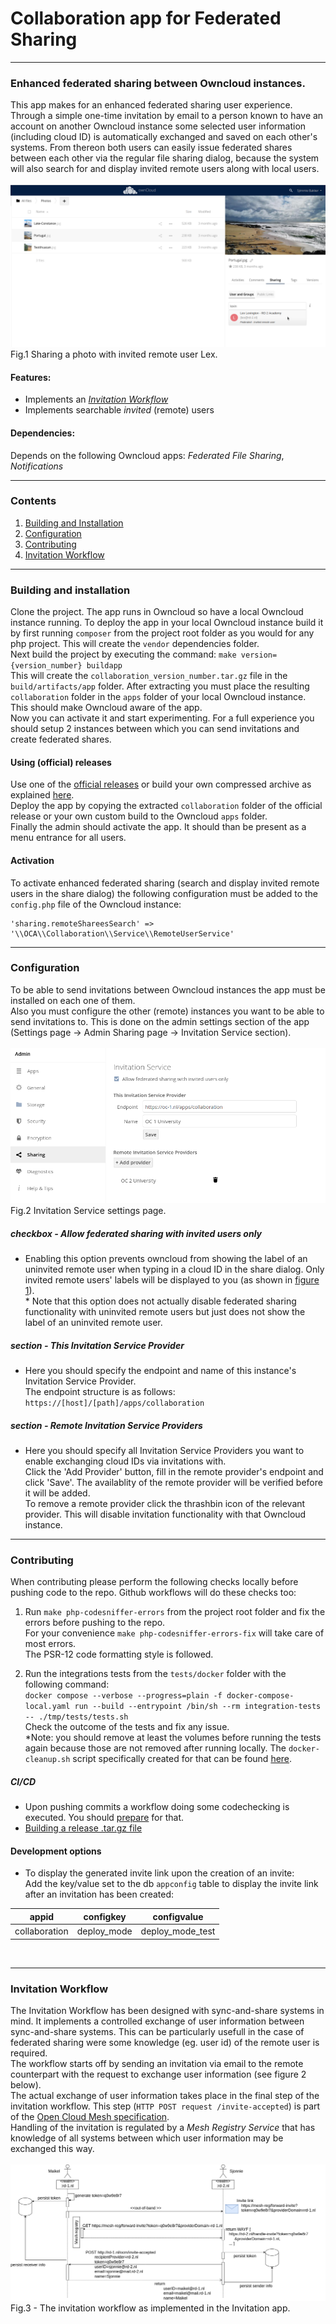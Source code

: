 # Collaboration app for Federated Sharing

---
### Enhanced federated sharing between Owncloud instances.
This app makes for an enhanced federated sharing user experience.<br>
Through a simple one-time invitation by email to a person known to have an account on another Owncloud instance some selected user information (including cloud ID) is automatically exchanged and saved on each other's systems. From thereon both users can easily issue federated shares between each other via the regular file sharing dialog, because the system will also search for and display invited remote users along with local users.<br>
<br>
![Invited remote user Lex](img/invited-remote-user-Lex.png "Invited remote user Lex")<br>
Fig.1 Sharing a photo with invited remote user Lex. 
<br>

#### Features:
* Implements an [_Invitation Workflow_](#invitation-workflow)
* Implements searchable _invited_ (remote) users

#### Dependencies:
Depends on the following Owncloud apps: _Federated File Sharing_, _Notifications_

---
### Contents
1. [Building and Installation](#building-and-installation)
2. [Configuration](#configuration)
3. [Contributing](#contributing)
4. [Invitation Workflow](#invitation-workflow)

---
### Building and installation
Clone the project. The app runs in Owncloud so have a local Owncloud instance running. To deploy the app in your local Owncloud instance build it by first running `composer` from the project root folder as you would for any php project. This will create the `vendor` dependencies folder.<br>
Next build the project by executing the command: `make version={version_number} buildapp`<br>
This will create the `collaboration_version_number.tar.gz` file in the `build/artifacts/app` folder. After extracting you must place the resulting `collaboration` folder in the `apps` folder of your local Owncloud instance. This should make Owncloud aware of the app.<br>
Now you can activate it and start experimenting. For a full experience you should setup 2 instances between which you can send invitations and create federated shares.

#### Using (official) releases
Use one of the [official releases](https://github.com/sara-nl/oc-invitation/releases) or build your own compressed archive as explained [here](release/README.md).<br>
Deploy the app by copying the extracted `collaboration` folder of the official release or your own custom build to the Owncloud `apps` folder.<br>
Finally the admin should activate the app. It should than be present as a menu entrance for all users.

#### Activation
To activate enhanced federated sharing (search and display invited remote users in the share dialog) the following configuration must be added to the `config.php` file of the Owncloud instance:
```
'sharing.remoteShareesSearch' => '\\OCA\\Collaboration\\Service\\RemoteUserService'
```

---
### Configuration
To be able to send invitations between Owncloud instances the app must be installed on each one of them.<br>
Also you must configure the other (remote) instances you want to be able to send invitations to. This is done on the admin settings section of the app (Settings page -> Admin Sharing page -> Invitation Service section).<br>
<br>
![Invitation Service settings page](img/invitation-app-settings-page.png "Invitation Service settings page")<br>
Fig.2 Invitation Service settings page.<br>

##### checkbox - Allow federated sharing with invited users only
* Enabling this option prevents owncloud from showing the label of an uninvited remote user when typing in a cloud ID in the share dialog. Only invited remote users' labels will be displayed to you (as shown in [figure 1](../#enhanced-federated-sharing-between-owncloud-instances)).<br>
*&nbsp;Note that this option does not actually disable federated sharing functionality with uninvited remote users but just does not show the label of an uninvited remote user.

##### section - This Invitation Service Provider
 * Here you should specify the endpoint and name of this instance's Invitation Service Provider.<br>
 The endpoint structure is as follows: `https://[host]/[path]/apps/collaboration`

##### section - Remote Invitation Service Providers
 * Here you should specify all Invitation Service Providers you want to enable exchanging cloud IDs via invitations with.<br>
 Click the 'Add Provider' button, fill in the remote provider's endpoint and click 'Save'. The availablity of the remote provider will be verified before it will be added.<br>
To remove a remote provider click the thrashbin icon of the relevant provider. This will disable invitation functionality with that Owncloud instance.

---
### Contributing
When contributing please perform the following checks locally before pushing code to the repo. Github workflows will do these checks too:
1. Run `make php-codesniffer-errors` from the project root folder and fix the errors before pushing to the repo.<br>
For your convenience `make php-codesniffer-errors-fix` will take care of most errors.<br>
The PSR-12 code formatting style is followed.

2. Run the integrations tests from the `tests/docker` folder with the following command:<br>
`docker compose --verbose --progress=plain -f docker-compose-local.yaml run --build --entrypoint /bin/sh --rm integration-tests -- ./tmp/tests/tests.sh`<br>
Check the outcome of the tests and fix any issue.<br>
*Note: you should remove at least the volumes before running the tests again because those are not removed after running locally. The `docker-cleanup.sh` script specifically created for that can be found [here](https://github.com/sara-nl/oc-invitation/blob/main/tests/docker/docker-cleanup.sh).

##### CI/CD
* Upon pushing commits a workflow doing some codechecking is executed. You should [prepare](#contributing) for that.
* [Building a release .tar.gz file](release/README.md)

#### Development options
* To display the generated invite link upon the creation of an invite:<br>
Add the key/value set to the db `appconfig` table to display the invite link after an invitation has been created:

| appid         | configkey   | configvalue      |
|---------------|-------------|------------------|
| collaboration | deploy_mode | deploy_mode_test |

<br>

---

### Invitation Workflow
The Invitation Workflow has been designed with sync-and-share systems in mind. It implements a controlled exchange of user information between sync-and-share systems. This can be particularly usefull in the case of federated sharing were some knowledge (eg. user id) of the remote user is required.<br>
The workflow starts off by sending an invitation via email to the remote counterpart with the request to exchange user information (see figure 2 below).<br> The actual exchange of user information takes place in the final step of the invitation workflow. This step (`HTTP POST request /invite-accepted`) is part of the [Open Cloud Mesh specification](https://cs3org.github.io/OCM-API/docs.html?branch=v1.1.0&repo=OCM-API&user=cs3org#/paths/~1invite-accepted/post).<br>
Handling of the invitation is regulated by a _Mesh Registry Service_ that has knowledge of all systems between which user information may be exchanged this way.<br>
<br>
![Invitation Workflow](img/invitation-flow-user-info-exchange.png "Invitation Workflow")<br>
Fig.3 - The invitation workflow as implemented in the Invitation app.
